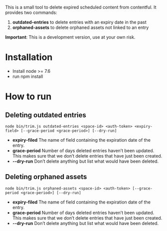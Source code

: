 This is a small tool to delete expired scheduled content from contentful.
It provides two commands:

1. **outdated-entries** to delete entries with an expiry date in the past
2. **orphaned-assets** to delete orphaned assets not linked to an entry

**Important**: This is a development version, use at your own risk.

# Installation

* Install node >= 7.6
* run npm install

# How to run

## Deleting outdated entries

```
node bin/trim.js outdated-entries <space-id> <auth-token> <expiry-field> [--grace-period <grace-period>] [--dry-run]
```

* **expiry-filed** The name of field containing the expiration date of the entry.
* **grace-period** Number of days deleted entries haven’t been updated. This makes sure that we don’t delete entries that have just been created.
* **--dry-run** Don’t delete anything but list what would have been deleted.

## Deleting orphaned assets

```
node bin/trim.js orphaned-assets <space-id> <auth-token> [--grace-period <grace-period>] [--dry-run]
```

* **expiry-filed** The name of field containing the expiration date of the entry.
* **grace-period** Number of days deleted entries haven’t been updated. This makes sure that we don’t delete entries that have just been created.
* **--dry-run** Don’t delete anything but list what would have been deleted.
